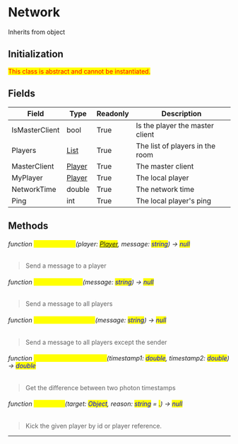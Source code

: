# Network
Inherits from object
## Initialization
<mark style="color:red;">This class is abstract and cannot be instantiated.</mark>
## Fields
|Field|Type|Readonly|Description|
|---|---|---|---|
|IsMasterClient|bool|True|Is the player the master client|
|Players|[List](../objects/List.md)|True|The list of players in the room|
|MasterClient|[Player](../objects/Player.md)|True|The master client|
|MyPlayer|[Player](../objects/Player.md)|True|The local player|
|NetworkTime|double|True|The network time|
|Ping|int|True|The local player's ping|
## Methods
###### function <mark style="color:yellow;">SendMessage</mark>(player: <mark style="color:blue;">[Player](../objects/Player.md)</mark>, message: <mark style="color:blue;">string</mark>) → <mark style="color:blue;">null</mark>
> Send a message to a player

###### function <mark style="color:yellow;">SendMessageAll</mark>(message: <mark style="color:blue;">string</mark>) → <mark style="color:blue;">null</mark>
> Send a message to all players

###### function <mark style="color:yellow;">SendMessageOthers</mark>(message: <mark style="color:blue;">string</mark>) → <mark style="color:blue;">null</mark>
> Send a message to all players except the sender

###### function <mark style="color:yellow;">GetTimestampDifference</mark>(timestamp1: <mark style="color:blue;">double</mark>, timestamp2: <mark style="color:blue;">double</mark>) → <mark style="color:blue;">double</mark>
> Get the difference between two photon timestamps

###### function <mark style="color:yellow;">KickPlayer</mark>(target: <mark style="color:blue;">Object</mark>, reason: <mark style="color:blue;">string</mark> = <mark style="color:blue;">.</mark>) → <mark style="color:blue;">null</mark>
> Kick the given player by id or player reference.


---

